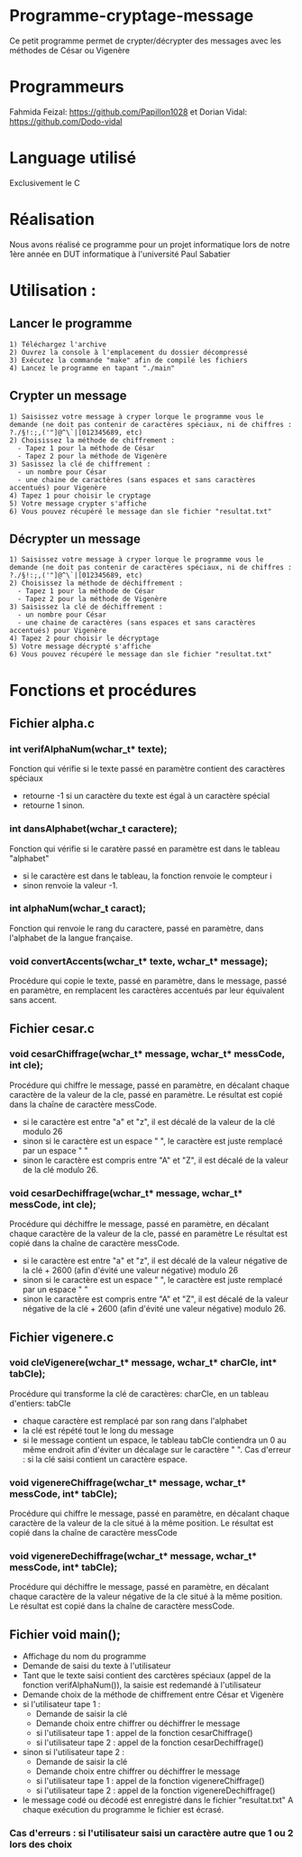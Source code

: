 # Programme-cryptage-message
Ce petit programme permet de crypter/décrypter des messages avec les méthodes de César ou Vigenère

# Programmeurs
Fahmida Feizal: https://github.com/Papillon1028 et Dorian Vidal: https://github.com/Dodo-vidal

# Language utilisé
Exclusivement le C

# Réalisation
Nous avons réalisé ce programme pour un projet informatique lors de notre 1ère année en DUT informatique à l'université Paul Sabatier

# Utilisation :
 ## Lancer le programme
    1) Téléchargez l'archive
    2) Ouvrez la console à l'emplacement du dossier décompressé
    3) Exécutez la commande "make" afin de compilé les fichiers
    4) Lancez le programme en tapant "./main"
    
 ## Crypter un message
    1) Saisissez votre message à cryper lorque le programme vous le demande (ne doit pas contenir de caractères spéciaux, ni de chiffres : ?./§!:;,('"]@^\`|[012345689, etc)
    2) Choisissez la méthode de chiffrement : 
      - Tapez 1 pour la méthode de César 
      - Tapez 2 pour la méthode de Vigenère
    3) Sasissez la clé de chiffrement : 
      - un nombre pour César 
      - une chaine de caractères (sans espaces et sans caractères accentués) pour Vigenère
    4) Tapez 1 pour choisir le cryptage
    5) Votre message crypter s'affiche
    6) Vous pouvez récupéré le message dan sle fichier "resultat.txt"
    
 ## Décrypter un message
    1) Saisissez votre message à cryper lorque le programme vous le demande (ne doit pas contenir de caractères spéciaux, ni de chiffres : ?./§!:;,('"]@^\`|[012345689, etc)
    2) Choisissez la méthode de déchiffrement : 
      - Tapez 1 pour la méthode de César 
      - Tapez 2 pour la méthode de Vigenère
    3) Saisissez la clé de déchiffrement :
      - un nombre pour César 
      - une chaine de caractères (sans espaces et sans caractères accentués) pour Vigenère
    4) Tapez 2 pour choisir le décryptage
    5) Votre message décrypté s'affiche
    6) Vous pouvez récupéré le message dan sle fichier "resultat.txt"

# Fonctions et procédures
 ## Fichier alpha.c
  ### int verifAlphaNum(wchar_t* texte);
   Fonction qui vérifie si le texte passé en paramètre contient des caractères spéciaux
   - retourne -1 si un caractère du texte est égal à un caractère spécial
   - retourne 1 sinon.
  ### int dansAlphabet(wchar_t caractere);
   Fonction qui vérifie si le caratère passé en paramètre est dans le tableau "alphabet" 
   - si le caractère est dans le tableau, la fonction renvoie le compteur i
   - sinon renvoie la valeur -1.
  ### int alphaNum(wchar_t caract);
   Fonction qui renvoie le rang du caractere, passé en paramètre, dans l'alphabet de la langue française.
  ### void convertAccents(wchar_t* texte, wchar_t* message);
   Procédure qui copie le texte, passé en paramètre, dans le message, passé en paramètre,
   en remplacent les caractères accentués par leur équivalent sans accent.
   
 ## Fichier cesar.c
  ### void cesarChiffrage(wchar_t* message, wchar_t* messCode, int cle);
   Procédure qui chiffre le message, passé en paramètre, en décalant chaque caractère de la valeur de la cle, passé en paramètre.
   Le résultat est copié dans la chaîne de caractère messCode.
   - si le caractère est entre "a" et "z", il est décalé de la valeur de la clé modulo 26
   - sinon si le caractère est un espace " ", le caractère est juste remplacé par un espace " "
   - sinon le caractère est compris entre "A" et "Z", il est décalé de la valeur de la clé modulo 26.
  ### void cesarDechiffrage(wchar_t* message, wchar_t* messCode, int cle);
   Procédure qui déchiffre le message, passé en paramètre, en décalant chaque caractère de la valeur de la cle, passé en paramètre
   Le résultat est copié dans la chaîne de caractère messCode.
   - si le caractère est entre "a" et "z", il est décalé de la valeur négative de la clé + 2600 (afin d'évité une valeur négative) modulo 26
   - sinon si le caractère est un espace " ", le caractère est juste remplacé par un espace " "
   - sinon le caractère est compris entre "A" et "Z", il est décalé de la valeur négative de la clé + 2600 (afin d'évité une valeur négative) modulo 26.
   
 ## Fichier vigenere.c
  ### void cleVigenere(wchar_t* message, wchar_t* charCle, int* tabCle);
   Procédure qui transforme la clé de caractères: charCle, en un tableau d'entiers: tabCle
   - chaque caractère est remplacé par son rang dans l'alphabet
   - la clé est répété tout le long du message
   - si le message contient un espace, le tableau tabCle contiendra un 0 au même endroit afin d'éviter un décalage sur le caractère " ".
   Cas d'erreur : si la clé saisi contient un caractère espace.
  ### void vigenereChiffrage(wchar_t* message, wchar_t* messCode, int* tabCle);
   Procédure qui chiffre le message, passé en paramètre, en décalant chaque caractère de la valeur de la cle situé à la même position.
   Le résultat est copié dans la chaîne de caractère messCode
  ### void vigenereDechiffrage(wchar_t* message, wchar_t* messCode, int* tabCle);
   Procédure qui déchiffre le message, passé en paramètre, en décalant chaque caractère de la valeur négative de la cle situé à la même position.
   Le résultat est copié dans la chaîne de caractère messCode.
   
 ## Fichier void main();
  - Affichage du nom du programme
  - Demande de saisi du texte à l'utilisateur
  - Tant que le texte saisi contient des carctères spéciaux (appel de la fonction verifAlphaNum()), la saisie est redemandé à l'utilisateur
  - Demande choix de la méthode de chiffrement entre César et Vigenère
  - si l'utilisateur tape 1 : 
    - Demande de saisir la clé
    - Demande choix entre chiffrer ou déchiffrer le message
    - si l'utilisateur tape 1 : appel de la fonction cesarChiffrage()
    - si l'utilisateur tape 2 : appel de la fonction cesarDechiffrage()
  - sinon si l'utilisateur tape 2 :
    - Demande de saisir la clé
    - Demande choix entre chiffrer ou déchiffrer le message
    - si l'utilisateur tape 1 : appel de la fonction vigenereChiffrage()
    - si l'utilisateur tape 2 : appel de la fonction vigenereDechiffrage()
  - le message codé ou décodé est enregistré dans le fichier "resultat.txt"
    A chaque exécution du programme le fichier est écrasé.
    
  ### Cas d'erreurs : si l'utilisateur saisi un caractère autre que 1 ou 2 lors des choix

